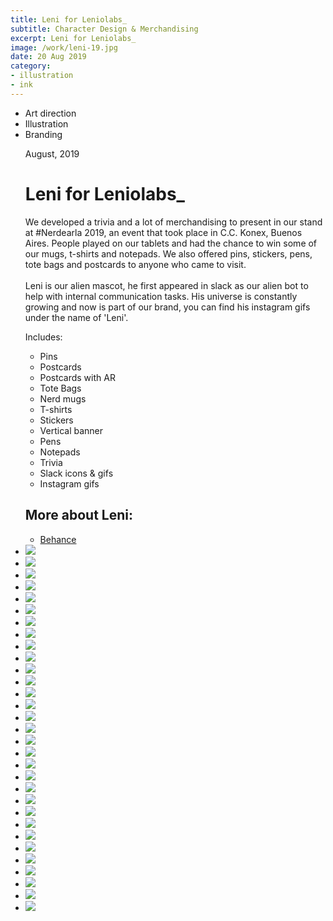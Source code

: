 ```yaml
---
title: Leni for Leniolabs_
subtitle: Character Design & Merchandising
excerpt: Leni for Leniolabs_
image: /work/leni-19.jpg
date: 20 Aug 2019
category: 
- illustration
- ink
---
```


<ul class="tags">
    <li>Art direction</li>
    <li>Illustration</li>
    <li>Branding</li>
</ul>
<ul class="gallery masonry">
    <div class="content">
        <p class="content-date">August, 2019</p>
        <h1>Leni for Leniolabs_</h1>
        <p>We developed a trivia and a lot of merchandising to present in our stand at #Nerdearla 2019, an event that took place in C.C. Konex, Buenos Aires. People played on our tablets and had the chance to win some of our mugs, t-shirts and notepads. We also offered pins, stickers, pens, tote bags and postcards to anyone who came to visit. <br> <br> Leni is our alien mascot, he first appeared in slack as our alien bot to help with internal communication tasks. His universe is constantly growing and now is part of our brand, you can find his instagram gifs under the name of 'Leni'.</p>
        <p>Includes:</p>
        <ul class="ul-list">
            <li>Pins</li>
            <li>Postcards</li>
            <li>Postcards with AR</li>
            <li>Tote Bags</li>
            <li>Nerd mugs</li>
            <li>T-shirts</li>
            <li>Stickers</li>
            <li>Vertical banner</li>
            <li>Pens</li>
            <li>Notepads</li>
            <li>Trivia</li>
            <li>Slack icons &amp; gifs</li>
            <li>Instagram gifs</li>
        </ul>
        <h2>More about Leni:</h2>
        <ul class="music-list">
            <li><a target="_blank" rel="noreferrer" href="https://www.behance.net/gallery/90294769/Leniolabs_-merchandising" class="heart">Behance</a></li>
        </ul>
    </div>
    <li><img src="/work/leni-01.jpg"></li>
    <li><img src="/work/leni-02.jpg"></li>
    <li><img src="/work/leni-03.jpg"></li>
    <li><img src="/work/leni-04.jpg"></li>
    <li><img src="/work/leni-06.jpg"></li>
    <li><img src="/work/leni-07.jpg"></li>
    <li><img src="/work/leni-08.jpg"></li>
    <li><img src="/work/leni-09.jpg"></li>
    <li><img src="/work/leni-10.jpg"></li>
    <li><img src="/work/leni-11.jpg"></li>
    <li><img src="/work/leni-12.jpg"></li>
    <li><img src="/work/leni-13.jpg"></li>
    <li><img src="/work/leni-14.jpg"></li>
    <li><img src="/work/leni-15.jpg"></li>
    <li><img src="/work/leni-16.jpg"></li>
    <li><img src="/work/leni-17.jpg"></li>
    <li><img src="/work/leni-18.jpg"></li>
    <li><img src="/work/leni-19.jpg"></li>
    <li><img src="/work/leni-20.jpg"></li>
    <li><img src="/work/leni-21.jpg"></li>
    <li><img src="/work/leni-22.png"></li>
    <li><img src="/work/leni-23.jpg"></li>
    <li><img src="/work/leni-24.jpg"></li>
    <li><img src="/work/leni-25.jpg"></li>
    <li><img src="/work/leni-26.jpg"></li>
    <li><img src="/work/leni-27.jpg"></li>
    <li><img src="/work/leni-28.jpg"></li>
    <li><img src="/work/leni-29.jpg"></li>
    <li><img src="/work/leni-30.jpg"></li>
    <li><img src="/work/leni-31.jpg"></li>
    <li><img src="/work/leni-32.jpg"></li>
</ul>